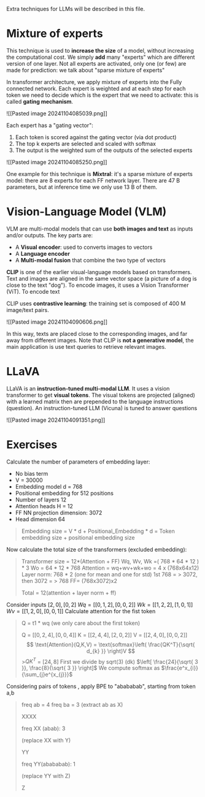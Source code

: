 Extra techniques for LLMs will be described in this file.

# Mixture of experts

This technique is used to **increase the size** of a model, without increasing the computational cost. We simply **add** many "experts" which are different version of one layer.
Not all experts are activated, only one (or few) are made for prediction: we talk about "sparse mixture of experts"

In transformer architecture, we apply mixture of experts into the Fully connected network. Each expert is weighted and at each step for each token we need to decide which is the expert that we need to activate: this is called **gating mechanism**.

![[Pasted image 20241104085039.png]]

Each expert has a "gating vector":
1. Each token is scored against the gating vector (via dot product)
2. The top k experts are selected and scaled with softmax
3. The output is the weighted sum of the outputs of the selected experts

![[Pasted image 20241104085250.png]]

One example for this technique is **Mixtral**: it's a sparse mixture of experts model: there are 8 experts for each FF network layer. There are 47 B parameters, but at inference time we only use 13 B of them.

# Vision-Language Model (VLM)

VLM are multi-modal models that can use **both images and text** as inputs and/or outputs.
The key parts are:
- A **Visual encoder**: used to converts images to vectors
- A **Language encoder**
- A **Multi-modal fusion** that combine the two type of vectors

**CLIP** is one of the earlier visual-language models based on transformers. Text and images are aligned in the same vector space (a picture of a dog is close to the text "dog").
To encode images, it uses a Vision Transformer (ViT).
To encode text

CLIP uses **contrastive learning**: the training set is composed of 400 M image/text pairs.

![[Pasted image 20241104090606.png]]

In this way, texts are placed close to the corresponding images, and far away from different images.
Note that CLIP is **not a generative model**, the main application is use text queries to retrieve relevant images.

# LLaVA

LLaVA is an **instruction-tuned multi-modal LLM**. It uses a vision transformer to get **visual tokens**. The visual tokens are projected (aligned) with a learned matrix then are prepended to the language instructions (question). An instruction-tuned LLM (Vicuna) is tuned to answer questions

![[Pasted image 20241104091351.png]]

# Exercises

Calculate the number of parameters of embedding layer:
- No bias term
- V = 30000
- Embedding model d = 768
- Positional embedding for 512 positions
- Number of layers 12
- Attention heads H = 12
- FF NN projection dimension: 3072
- Head dimension 64

>Embedding size = V * d + Positional_Embedding * d =  Token embedding size + positional embedding size

Now calculate the total size of the transformers (excluded embedding):

>Transformer size = 12*(Attention + FF)
>Wq, Wv, Wk =( 768 * 64 * 12 ) * 3
>Wo = 64 * 12 * 768
>Attention = wq+wv+wk+wo = 4 x (768x64x12)
>Layer norm: 768 * 2 (one for mean and one for std)
>1st 768 = > 3072, then 3072 = > 768
>FF= (768x3072)x2
>
>Total = 12(attention + layer norm + ff)


Consider inputs $[2,0], [0,2]$
$Wq= [[0,1,2],[0,0,2]]$
$Wk= [[1,2,2],[1,0,1]]$
$Wv= [[1,2,0],[0,0,1]]$
Calculate attention for the fist token

>Q = t1 * wq (we only care about the first token)
>
>Q = $[[0,2,4], [0,0,4]]$
>K = $[[2,4,4],[2,0,2]]$
>V = $[[2,4,0], [0,0,2]]$
>$$
\text{Attention}(Q,K,V) = \text{softmax}\left( \frac{QK^T}{\sqrt{ d_{k} }} \right)V
$$>$QK^T$ = $[24, 8]$
> First we divide by sqrt(3) (dk) 
> $\left[ \frac{24}{\sqrt{ 3 }}, \frac{8}{\sqrt{ 3 }} \right]$
> We compute softmax as $\frac{e^x_{i}}{\sum_{j}e^{x_{j}}}$
> 


Considering pairs of tokens , apply BPE to "abababab", starting from token a,b

>freq  ab = 4
>freq ba = 3
>(extract ab as X)
>
>XXXX
>
>freq XX (abab): 3
>
>(replace XX with Y)
>
>YY
>
>freq YY(abababab): 1
>
>(replace YY with Z)
>
>Z